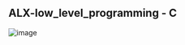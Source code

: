 ## ALX-low_level_programming - C

![image](https://user-images.githubusercontent.com/110635002/227698063-a3bbf1a4-5d97-498a-ad48-76a5dfe38f00.png)
